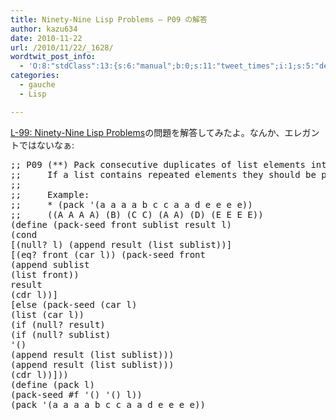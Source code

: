 ```yaml
---
title: Ninety-Nine Lisp Problems – P09 の解答
author: kazu634
date: 2010-11-22
url: /2010/11/22/_1628/
wordtwit_post_info:
  - 'O:8:"stdClass":13:{s:6:"manual";b:0;s:11:"tweet_times";i:1;s:5:"delay";i:0;s:7:"enabled";i:1;s:10:"separation";s:2:"60";s:7:"version";s:3:"3.7";s:14:"tweet_template";b:0;s:6:"status";i:2;s:6:"result";a:0:{}s:13:"tweet_counter";i:2;s:13:"tweet_log_ids";a:1:{i:0;i:5387;}s:9:"hash_tags";a:0:{}s:8:"accounts";a:1:{i:0;s:7:"kazu634";}}'
categories:
  - gauche
  - Lisp

---
```

<div class="section">
<p>
<a href="http://www.ic.unicamp.br/~meidanis/courses/mc336/2006s2/funcional/L-99_Ninety-Nine_Lisp_Problems.html" onclick="__gaTracker('send', 'event', 'outbound-article', 'http://www.ic.unicamp.br/~meidanis/courses/mc336/2006s2/funcional/L-99_Ninety-Nine_Lisp_Problems.html', 'L-99: Ninety-Nine Lisp Problems');" target="_blank">L-99: Ninety-Nine Lisp Problems</a>の問題を解答してみたよ。なんか、エレガントではないなぁ:
</p>
  
<pre class="syntax-highlight">
<span class="synComment">;; P09 (**) Pack consecutive duplicates of list elements into sublists.</span>
<span class="synComment">;;     If a list contains repeated elements they should be placed in separate sublists.</span>
<span class="synComment">;;</span>
<span class="synComment">;;     Example:</span>
<span class="synComment">;;     * (pack '(a a a a b c c a a d e e e e))</span>
<span class="synComment">;;     ((A A A A) (B) (C C) (A A) (D) (E E E E))</span>
<span class="synSpecial">(</span>define <span class="synSpecial">(</span>pack-seed front sublist result l<span class="synSpecial">)</span>
<span class="synSpecial">(</span><span class="synStatement">cond</span>
[<span class="synSpecial">(</span><span class="synStatement">null</span>? l<span class="synSpecial">)</span> <span class="synSpecial">(</span><span class="synStatement">append</span> result <span class="synSpecial">(</span><span class="synStatement">list</span> sublist<span class="synSpecial">))</span>]
[<span class="synSpecial">(</span><span class="synStatement">eq</span>? front <span class="synSpecial">(</span><span class="synStatement">car</span> l<span class="synSpecial">))</span> <span class="synSpecial">(</span>pack-seed front
<span class="synSpecial">(</span><span class="synStatement">append</span> sublist
<span class="synSpecial">(</span><span class="synStatement">list</span> front<span class="synSpecial">))</span>
result
<span class="synSpecial">(</span><span class="synStatement">cdr</span> l<span class="synSpecial">))</span>]
[else <span class="synSpecial">(</span>pack-seed <span class="synSpecial">(</span><span class="synStatement">car</span> l<span class="synSpecial">)</span>
<span class="synSpecial">(</span><span class="synStatement">list</span> <span class="synSpecial">(</span><span class="synStatement">car</span> l<span class="synSpecial">))</span>
<span class="synSpecial">(</span><span class="synStatement">if</span> <span class="synSpecial">(</span><span class="synStatement">null</span>? result<span class="synSpecial">)</span>
<span class="synSpecial">(</span><span class="synStatement">if</span> <span class="synSpecial">(</span><span class="synStatement">null</span>? sublist<span class="synSpecial">)</span>
<span class="synSpecial">'()</span>
<span class="synSpecial">(</span><span class="synStatement">append</span> result <span class="synSpecial">(</span><span class="synStatement">list</span> sublist<span class="synSpecial">)))</span>
<span class="synSpecial">(</span><span class="synStatement">append</span> result <span class="synSpecial">(</span><span class="synStatement">list</span> sublist<span class="synSpecial">)))</span>
<span class="synSpecial">(</span><span class="synStatement">cdr</span> l<span class="synSpecial">))</span>]<span class="synSpecial">))</span>
<span class="synSpecial">(</span>define <span class="synSpecial">(</span>pack l<span class="synSpecial">)</span>
<span class="synSpecial">(</span>pack-seed #f <span class="synSpecial">'()</span> <span class="synSpecial">'()</span> l<span class="synSpecial">))</span>
<span class="synSpecial">(</span>pack <span class="synSpecial">'(</span>a a a a b c c a a d e e e e<span class="synSpecial">))</span>
</pre>
</div>